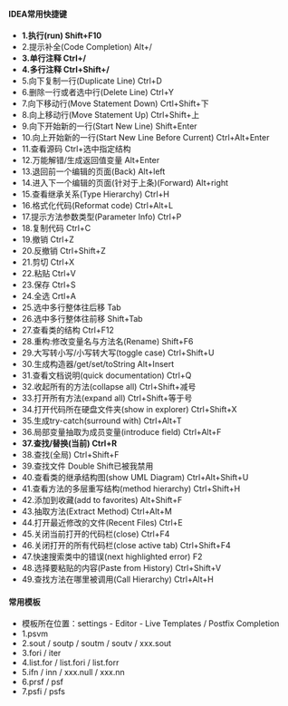 #### IDEA常用快捷键

+ **1.执行(run) Shift+F10**
+ 2.提示补全(Code Completion) Alt+/ 
+ **3.单行注释 Ctrl+/**
+ **4.多行注释 Ctrl+Shift+/**
+ 5.向下复制一行(Duplicate Line) Ctrl+D
+ 6.删除一行或者选中行(Delete Line) Ctrl+Y
+ 7.向下移动行(Move Statement Down) Crtl+Shift+下
+ 8.向上移动行(Move Statement Up) Ctrl+Shift+上
+ 9.向下开始新的一行(Start New Line) Shift+Enter
+ 10.向上开始新的一行(Start New Line Before Current) Ctrl+Alt+Enter
+ 11.查看源码 Ctrl+选中指定结构
+ 12.万能解错/生成返回值变量 Alt+Enter
+ 13.退回前一个编辑的页面(Back) Alt+left
+ 14.进入下一个编辑的页面(针对于上条)(Forward) Alt+right
+ 15.查看继承关系(Type Hierarchy) Ctrl+H
+ 16.格式化代码(Reformat code) Ctrl+Alt+L
+ 17.提示方法参数类型(Parameter Info) Ctrl+P
+ 18.复制代码 Ctrl+C
+ 19.撤销 Ctrl+Z
+ 20.反撤销 Ctrl+Shift+Z
+ 21.剪切 Ctrl+X
+ 22.粘贴 Ctrl+V
+ 23.保存 Ctrl+S
+ 24.全选 Crtl+A
+ 25.选中多行整体往后移 Tab
+ 26.选中多行整体往前移 Shift+Tab
+ 27.查看类的结构 Ctrl+F12
+ 28.重构:修改变量名与方法名(Rename) Shift+F6
+ 29.大写转小写/小写转大写(toggle case) Ctrl+Shift+U
+ 30.生成构造器/get/set/toString Alt+Insert
+ 31.查看文档说明(quick documentation)  Ctrl+Q
+ 32.收起所有的方法(collapse all) Ctrl+Shift+减号
+ 33.打开所有方法(expand all) Ctrl+Shift+等于号
+ 34.打开代码所在硬盘文件夹(show in explorer) Ctrl+Shift+X
+ 35.生成try-catch(surround with) Ctrl+Alt+T
+ 36.局部变量抽取为成员变量(introduce field) Ctrl+Alt+F
+ **37.查找/替换(当前) Ctrl+R**
+ 38.查找(全局) Ctrl+Shift+F
+ 39.查找文件   Double Shift已被我禁用
+ 40.查看类的继承结构图(show UML Diagram) Ctrl+Alt+Shift+U
+ 41.查看方法的多层重写结构(method hierarchy) Ctrl+Shift+H
+ 42.添加到收藏(add to favorites)  Alt+Shift+F
+ 43.抽取方法(Extract Method) Ctrl+Alt+M
+ 44.打开最近修改的文件(Recent Files) Ctrl+E
+ 45.关闭当前打开的代码栏(close) Ctrl+F4
+ 46.关闭打开的所有代码栏(close active tab) Ctrl+Shift+F4
+ 47.快速搜索类中的错误(next highlighted error) F2
+ 48.选择要粘贴的内容(Paste from History) Ctrl+Shift+V
+ 49.查找方法在哪里被调用(Call Hierarchy) Ctrl+Alt+H

#### 常用模板

+ 模板所在位置：settings - Editor - Live Templates / Postfix Completion
+ 1.psvm
+ 2.sout / soutp / soutm / soutv / xxx.sout
+ 3.fori / iter 
+ 4.list.for / list.fori / list.forr
+ 5.ifn / inn / xxx.null / xxx.nn
+ 6.prsf / psf
+ 7.psfi / psfs